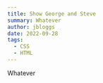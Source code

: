 ```yaml
---
title: Show George and Steve
summary: Whatever
author: jbloggs
date: 2022-09-28
tags:
  - CSS
  - HTML
---
```

Whatever